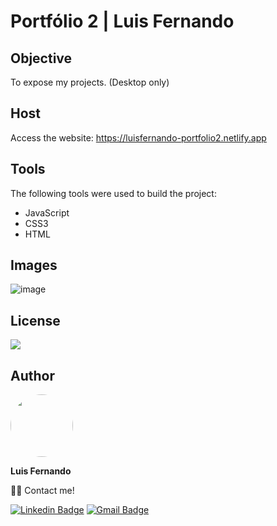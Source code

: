 # Portfólio 2 | Luis Fernando

## Objective

To expose my projects. (Desktop only)

## Host

Access the website: https://luisfernando-portfolio2.netlify.app
 
## Tools

The following tools were used to build the project:

- JavaScript
- CSS3
- HTML

## Images

![image](https://user-images.githubusercontent.com/67171626/127990992-2011377f-72da-4239-96fe-6c8509df54f7.png)

## License
<img src="https://img.shields.io/github/license/luisfernandodass/portfolio-2"/>

## Author

 <img style="border-radius: 50%;" src="https://avatars.githubusercontent.com/u/67171626?s=460&u=609fc063322b859752a5675bd4e17657e650a389&v=4" width="100px;" alt=""/>
 
 <b>Luis Fernando</b>
 
👋🏽 Contact me!

[![Linkedin Badge](https://img.shields.io/badge/-Luis-blue?style=flat-square&logo=Linkedin&logoColor=white&link=https://www.linkedin.com/in/luisfernando/)](https://www.linkedin.com/in/luisfernando/) 
[![Gmail Badge](https://img.shields.io/badge/-luisfernandodass@gmail.com-c14438?style=flat-square&logo=Gmail&logoColor=white&link=mailto:luisfernandodass@gmail.com)](mailto:luisfernandodass@gmail.com)
